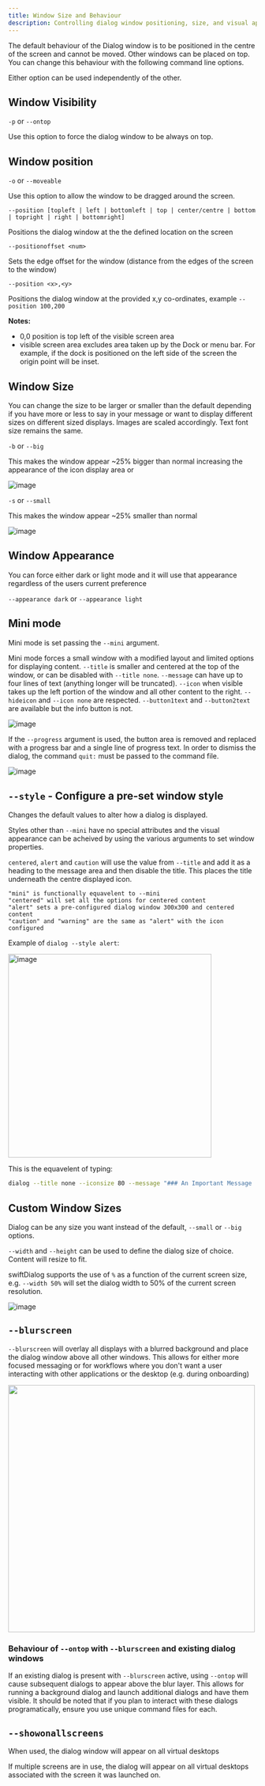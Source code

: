 ```yaml
---
title: Window Size and Behaviour
description: Controlling dialog window positioning, size, and visual appearance
---
```


The default behaviour of the Dialog window is to be positioned in the centre of the screen and cannot be moved. Other windows can be placed on top. You can change this behaviour with the following command line options.

Either option can be used independently of the other.

## Window Visibility

`-p` or `--ontop`

Use this option to force the dialog window to be always on top.

## Window position

`-o` or `--moveable`

Use this option to allow the window to be dragged around the screen.

`--position [topleft | left | bottomleft | top | center/centre | bottom | topright | right | bottomright]`

Positions the dialog window at the the defined location on the screen

`--positionoffset <num>`

Sets the edge offset for the window (distance from the edges of the screen to the window)

`--position <x>,<y>`

Positions the dialog window at the provided x,y co-ordinates, example `--position 100,200`

**Notes:**
 - 0,0 position is top left of the visible screen area
 - visible screen area excludes area taken up by the Dock or menu bar. For example, if the dock is positioned on the left side of the screen the origin point will be inset.


## Window Size

You can change the size to be larger or smaller than the default depending if you have more or less to say in your message or want to display different sizes on different sized displays.
Images are scaled accordingly.
Text font size remains the same.

`-b` or `--big`

This makes the window appear ~25% bigger than normal increasing the appearance of the icon display area or

![image](https://user-images.githubusercontent.com/3598965/184131775-9ec40570-8e70-47ba-aecd-5561f6b6f54d.png)

`-s` or `--small`

This makes the window appear ~25% smaller than normal

![image](https://user-images.githubusercontent.com/3598965/184131853-94255fc7-b040-4b64-812b-bbe7e9bf412b.png)

## Window Appearance

You can force either dark or light mode and it will use that appearance regardless of the users current preference

`--appearance dark` or `--appearance light`

## Mini mode

Mini mode is set passing the `--mini` argument.

Mini mode forces a small window with a modified layout and limited options for displaying content. `--title` is smaller and centered at the top of the window, or can be disabled with `--title none`. `--message` can have up to four lines of text (anything longer will be truncated). `--icon` when visible takes up the left portion of the window and all other content to the right. `--hideicon` and `--icon none` are respected. `--button1text` and `--button2text` are available but the info button is not.

![image](https://user-images.githubusercontent.com/3598965/184130942-8e0461e3-744d-4e69-89bc-6754cbd92abf.png)

If the `--progress` argument is used, the button area is removed and replaced with a progress bar and a single line of progress text. In order to dismiss the dialog, the command `quit:` must be passed to the command file.

![image](https://user-images.githubusercontent.com/3598965/184131293-efe2e2a3-2a33-42cf-b397-941d053b2693.png)

## `--style` - Configure a pre-set window style

Changes the default values to alter how a dialog is displayed.

Styles other than `--mini` have no special attributes and the visual appearance can be acheived by using the various arguments to set window properties.

`centered`, `alert` and `caution` will use the value from `--title` and add it as a heading to the message area and then disable the title. This places the title underneath the centre displayed icon.

    "mini" is functionally equavelent to --mini
    "centered" will set all the options for centered content
    "alert" sets a pre-configured dialog window 300x300 and centered content
    "caution" and "warning" are the same as "alert" with the icon configured

Example of `dialog --style alert`:

<img width="412" alt="image" src="https://github.com/bartreardon/swiftDialog/assets/3598965/53add8af-3407-4152-b374-486db664b8e9">

This is the equavelent of typing:

```bash
dialog --title none --iconsize 80 --message "### An Important Message  \n\nThis contains important message content\n\nPlease read" --messagealignment centre --buttonstyle centre --centreicon --width 300 --height 300
```

## Custom Window Sizes

Dialog can be any size you want instead of the default, `--small` or `--big` options.

`--width` and `--height` can be used to define the dialog size of choice. Content will resize to fit.

swiftDialog supports the use of `%` as a function of the current screen size, e.g. `--width 50%` will set the dialog width to 50% of the current screen resolution.

![image](https://user-images.githubusercontent.com/3598965/129476080-a708fe71-c566-4caf-8323-899e5dbdcc2b.png)

## `--blurscreen`

`--blurscreen` will overlay all displays with a blurred background and place the dialog window above all other windows. This allows for either more focused messaging or for workflows where you don't want a user interacting with other applications or the desktop (e.g. during onboarding)


<img src="https://user-images.githubusercontent.com/8291873/229149297-ab060e52-120a-42bc-8a4c-1150b7d80ca2.png" width="500">


### Behaviour of `--ontop` with `--blurscreen` and existing dialog windows

If an existing dialog is present with `--blurscreen` active, using `--ontop` will cause subsequent dialogs to appear above the blur layer. This allows for running a background dialog and launch additional dialogs and have them visible. It should be noted that if you plan to interact with these dialogs programatically, ensure you use unique command files for each.

## `--showonallscreens`

When used, the dialog window will appear on all virtual desktops

If multiple screens are in use, the dialog will appear on all virtual desktops associated with the screen it was launched on.